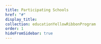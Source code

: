 ```yaml
---
title: Participating Schools
href: "#"
display_title:
collection: educationYellowRibbonProgram
order: 1
hideFromSidebar: true
---
```

